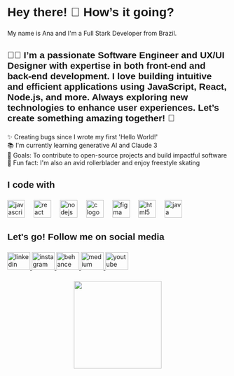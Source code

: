 <h1 align="left" style="font-family: Helvetica, serif;">Hey there! 👋 How’s it going?</h1>

###

<p align="left">My name is Ana and I'm a Full Stark Developer from Brazil.</p>

###

<h2 align="left" style="font-family: Helvetica, serif;">👩‍💻 I’m a passionate Software Engineer and UX/UI Designer with expertise in both front-end and back-end development. I love building intuitive and efficient applications using JavaScript, React, Node.js, and more. Always exploring new technologies to enhance user experiences. Let’s create something amazing together! 🚀</h2>

###

<p align="left">✨ Creating bugs since I wrote my first 'Hello World!'<br>📚 I'm currently learning  generative AI and Claude 3<br>🎯 Goals: To contribute to open-source projects and build impactful software<br>🎲 Fun fact: I'm also an avid rollerblader and enjoy freestyle skating</p>

###

<h2 align="left" style="font-family: Helvetica, serif;">I code with</h2>

###

<div align="left">
  <img src="https://cdn.jsdelivr.net/gh/devicons/devicon/icons/javascript/javascript-original.svg" height="40" alt="javascript logo"  />
  <img width="12" />
  <img src="https://cdn.jsdelivr.net/gh/devicons/devicon/icons/react/react-original.svg" height="40" alt="react logo"  />
  <img width="12" />
  <img src="https://cdn.jsdelivr.net/gh/devicons/devicon/icons/nodejs/nodejs-original.svg" height="40" alt="nodejs logo"  />
  <img width="12" />
  <img src="https://cdn.jsdelivr.net/gh/devicons/devicon/icons/c/c-original.svg" height="40" alt="c logo"  />
  <img width="12" />
  <img src="https://cdn.jsdelivr.net/gh/devicons/devicon/icons/figma/figma-original.svg" height="40" alt="figma logo"  />
  <img width="12" />
  <img src="https://cdn.jsdelivr.net/gh/devicons/devicon/icons/html5/html5-original.svg" height="40" alt="html5 logo"  />
  <img width="12" />
  <img src="https://cdn.jsdelivr.net/gh/devicons/devicon/icons/java/java-original.svg" height="40" alt="java logo"  />
</div>

###

<h2 align="left" style="font-family: Helvetica, serif;">Let's go! Follow me on social media</h2>

###

<div align="left">
  <a href="https://www.linkedin.com/in/anaclaudiaremedios/" target="_blank"><img src="https://raw.githubusercontent.com/maurodesouza/profile-readme-generator/master/src/assets/icons/social/linkedin/default.svg" width="52" height="40" alt="linkedin logo"  />
  <a href="https://www.instagram.com/anaclaudiaremedios/" target="_blank"><img src="https://raw.githubusercontent.com/maurodesouza/profile-readme-generator/master/src/assets/icons/social/instagram/default.svg" width="52" height="40" alt="instagram logo"  />
  <a href="https://www.behance.net/anaclaudiaremedios" target="_blank"><img src="https://raw.githubusercontent.com/maurodesouza/profile-readme-generator/master/src/assets/icons/social/behance/default.svg" width="52" height="40" alt="behance logo"  />
  <a href="https://medium.com/@anadevsdesigner" target="_blank"><img src="https://raw.githubusercontent.com/maurodesouza/profile-readme-generator/master/src/assets/icons/social/medium/default.svg" width="52" height="40" alt="medium logo"  />
  <a href="https://www.youtube.com/@anaclaudiaremedios" target="_blank"><img src="https://raw.githubusercontent.com/maurodesouza/profile-readme-generator/master/src/assets/icons/social/youtube/default.svg" width="52" height="40" alt="youtube logo"  />
</div>

###

<div align="center">
  <img height="200" src="https://i.imgflip.com/65efzo.gif"  />
</div>

###
